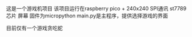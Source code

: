 这是一个游戏机项目
该项目运行在raspberry pico + 240x240 SPI通讯 st7789芯片 屏幕
固件为micropython
main.py是主程序，提供选择游戏的界面

目前仅有一个游戏贪吃蛇